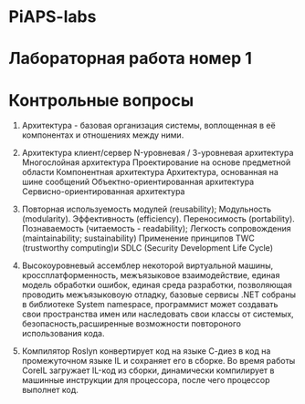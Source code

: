 # PiAPS-labs
# Лабораторная работа номер 1
# Контрольные вопросы
1) Архитектура - базовая организация системы, воплощенная в её компонентах и отношениях между ними.
2)  Архитектура клиент/сервер 
	N-уровневая / 3-уровневая архитектура
	Многослойная архитектура 
	Проектирование на основе предметной области
	Компонентная архитектура 
	Архитектура, основанная на шине сообщений 
	Объектно-ориентированная архитектура
	Сервисно-ориентированная архитектура

3)  Повторная используемость модулей (reusability);
	Модульность (modularity).
	Эффективность (efficiency).
	Переносимость (portability).
	Познаваемость (читаемость - readability);
	Легкость сопровождения (maintainability; sustainability)
	Применение принципов TWC (trustworthy computing)и SDLC (Security Development Life Cycle) 

4) Высокоуровневый ассемблер некоторой виртуальной машины, кроссплатформенность, межъязыковое взаимодействие, единая модель обработки ошибок, единая среда разработки, позволяющая проводить межъязыковоую отладку, базовые сервисы .NET собраны в библиотеке System namespace, программист может создавать свои пространства имен или наследовать свои классы от системых, безопасность,расширенные возможности повтороного использования кода.
5) Компилятор Roslyn конвертирует код на языке С-диез в код на промежуточном языке IL и сохраняет его в сборке. Во время работы CoreIL загружает IL-код из сборки, динамически компилирует в машинные инструкции для процессора, после чего процессор выполнет код.
